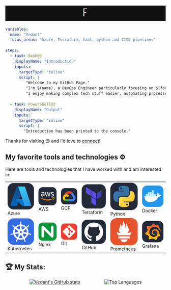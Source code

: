 ![Introduction](./Introduction.gif)

```yaml
variables:
  name: "Vedant"  
  focus_areas: "Azure, Terraform, Yaml, python and CICD pipelines" 

steps:
  - task: Bash@3
    displayName: "Introduction"
    inputs:
      targetType: "inline"
      script: |
         "Welcome to my GitHub Page."
         "I'm $(name), a DevOps Engineer particularly focusing on $(focus_areas)."
         "I enjoy making complex tech stuff easier, automating processes, and tweaking systems for better performance."

  - task: PowerShell@2
    displayName: "Output"
    inputs:
      targetType: "inline"
      script: |
        "Introduction has been printed to the console."

```

Thanks for visiting 😊 and I'd love to [connect](https://www.linkedin.com/in/vedant-shukla-1a036a314/)!

## My favorite tools and technologies ⚙️

Here are tools and technologies that I have worked with and am interested in:

<table>
  <tr>
    <td>
      <img src="icons/Azure-Dark.svg" width="100" />
      <br /> Azure
    </td>
    <td>
      <img src="icons/AWS-Dark.svg" width="100" />
      <br /> AWS
    </td>
    <td>
      <img src="icons/GCP-Dark.svg" width="100" />
      <br /> GCP
    </td>
    <td>
      <img src="icons/Terraform-Dark.svg" width="100" />
      <br /> Terraform
    </td>
    <td>
      <img src="icons/Python-Dark.svg" width="100" />
      <br /> Python
    </td>
    <td>
      <img src="icons/Docker.svg" width="100" />
      <br /> Docker
    </td>
  </tr>
  <tr>
    <td>
      <img src="icons/Kubernetes.svg" width="100" />
      <br /> Kubernetes
    </td>
    <td>
      <img src="icons/Nginx.svg" width="100" />
      <br /> Nginx
    </td>
    <td>
      <img src="icons/Git.svg" width="100" />
      <br /> Git
    </td>
    <td>
      <img src="icons/Github-Dark.svg" width="100" />
      <br /> GitHub
    </td>
    <td>
      <img src="icons/Prometheus.svg" width="100" />
      <br /> Prometheus
    </td>
    <td>
      <img src="icons/Grafana-Dark.svg" width="100" />
      <br /> Grafana
    </td>
  </tr>
</table>



## 🏆 My Stats:

<div style="display: flex; justify-content: space-evenly;
;">

  <a href="https://github.com/vedan666/github-readme-stats">
    <img src="https://github-readme-stats.vercel.app/api?username=vedan666" alt="Vedant's GitHub stats" />
  </a>

  <img src="https://github-readme-stats.vercel.app/api/top-langs/?username=vedan666&layout=compact" alt="Top Languages" />

</div>

